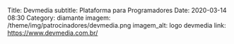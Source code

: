 Title: Devmedia
subtitle: Plataforma para Programadores
Date: 2020-03-14 08:30
Category: diamante
imagem: /theme/img/patrocinadores/devmedia.png
imagem_alt: logo devmedia
link: https://www.devmedia.com.br/

